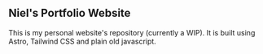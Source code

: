 ## Niel's Portfolio Website

This is my personal website's repository (currently a WIP). It is built using Astro, Tailwind CSS and plain old javascript.
